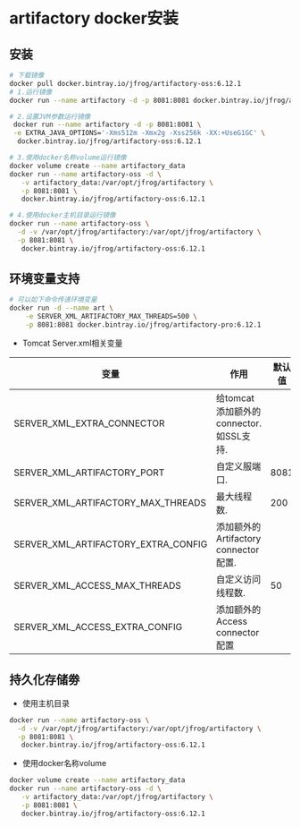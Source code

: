 #  artifactory docker安装


## 安装 

```BASH
# 下载镜像
docker pull docker.bintray.io/jfrog/artifactory-oss:6.12.1  
# 1.运行镜像
docker run --name artifactory -d -p 8081:8081 docker.bintray.io/jfrog/artifactory-oss:6.12.1  

# 2.设置JVM参数运行镜像
 docker run --name artifactory -d -p 8081:8081 \
 -e EXTRA_JAVA_OPTIONS='-Xms512m -Xmx2g -Xss256k -XX:+UseG1GC' \
  docker.bintray.io/jfrog/artifactory-oss:6.12.1  

# 3.使用docker名称volume运行镜像
docker volume create --name artifactory_data 
docker run --name artifactory-oss -d \
   -v artifactory_data:/var/opt/jfrog/artifactory \
   -p 8081:8081 \
   docker.bintray.io/jfrog/artifactory-oss:6.12.1  

# 4.使用docker主机目录运行镜像
docker run --name artifactory-oss \
  -d -v /var/opt/jfrog/artifactory:/var/opt/jfrog/artifactory \
  -p 8081:8081 \
   docker.bintray.io/jfrog/artifactory-oss:6.12.1  
```


## 环境变量支持

```BASH 
# 可以如下命令传递环境变量
docker run -d --name art \
    -e SERVER_XML_ARTIFACTORY_MAX_THREADS=500 \
    -p 8081:8081 docker.bintray.io/jfrog/artifactory-pro:6.12.1
```

* Tomcat Server.xml相关变量

|变量|作用|默认值|
|--|--|--|
|SERVER_XML_EXTRA_CONNECTOR|给tomcat添加额外的connector. 如SSL支持.	|
|SERVER_XML_ARTIFACTORY_PORT |自定义服端口.	|8081||
|SERVER_XML_ARTIFACTORY_MAX_THREADS|最大线程数.	|200|
|SERVER_XML_ARTIFACTORY_EXTRA_CONFIG|添加额外的 Artifactory connector配置.	|
|SERVER_XML_ACCESS_MAX_THREADS|自定义访问线程数.	|50|
|SERVER_XML_ACCESS_EXTRA_CONFIG|添加额外的Access connector配置||

## 持久化存储劵

* 使用主机目录  

```BASH 
docker run --name artifactory-oss \
  -d -v /var/opt/jfrog/artifactory:/var/opt/jfrog/artifactory \
  -p 8081:8081 \
   docker.bintray.io/jfrog/artifactory-oss:6.12.1  

```

* 使用docker名称volume 

```bash
docker volume create --name artifactory_data 
docker run --name artifactory-oss -d \
   -v artifactory_data:/var/opt/jfrog/artifactory \
   -p 8081:8081 \
   docker.bintray.io/jfrog/artifactory-oss:6.12.1  
```

